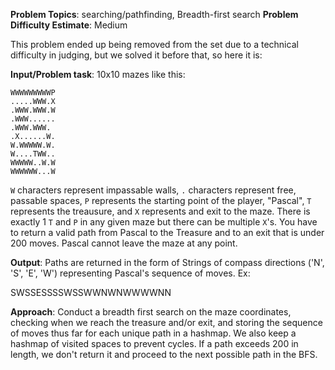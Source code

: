 **Problem Topics**: searching/pathfinding, Breadth-first search 
**Problem Difficulty Estimate**: Medium

This problem ended up being removed from the set due to a technical difficulty in judging, but we solved it before that, so here it is:  

**Input/Problem task**: 10x10 mazes like this:
```
WWWWWWWWWP
.....WWW.X
.WWW.WWW.W
.WWW......
.WWW.WWW.
.X......W.
W.WWWWW.W.
W....TWW..
WWWWW..W.W
WWWWWW...W
```

`W` characters represent impassable walls, `.` characters represent free, passable spaces, `P` represents the starting point of the player, "Pascal", `T` represents the treausure, and `X` represents and exit to the maze.  There is exactly 1 `T` and `P` in any given maze but there can be multiple `X`'s.  You have to return a valid path from Pascal to the Treasure and to an exit that is under 200 moves.  Pascal cannot leave the maze at any point.  

**Output**: Paths are returned in the form of Strings of compass directions ('N', 'S', 'E', 'W') representing Pascal's sequence of moves.  Ex:

SWSSESSSSWSSWWNWNWWWWNN

**Approach**: Conduct a breadth first search on the maze coordinates, checking when we reach the treasure and/or exit, and storing the sequence of moves thus far for each unique path in a hashmap.  We also keep a hashmap of visited spaces to prevent cycles.  If a path exceeds 200 in length, we don't return it and proceed to the next possible path in the BFS. 
